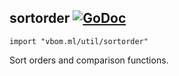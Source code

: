 ## sortorder [![GoDoc](https://godoc.org/vbom.ml/util/sortorder?status.svg)](https://godoc.org/vbom.ml/util/sortorder)

    import "vbom.ml/util/sortorder"

Sort orders and comparison functions.
